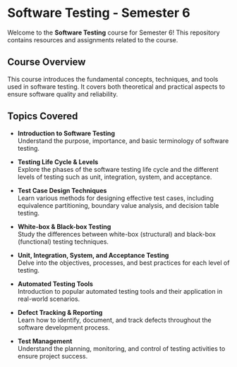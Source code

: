 # Software Testing - Semester 6

Welcome to the **Software Testing** course for Semester 6! This repository contains resources and assignments related to the course.

## Course Overview

This course introduces the fundamental concepts, techniques, and tools used in software testing. It covers both theoretical and practical aspects to ensure software quality and reliability.

## Topics Covered

- **Introduction to Software Testing**  
  Understand the purpose, importance, and basic terminology of software testing.

- **Testing Life Cycle & Levels**  
  Explore the phases of the software testing life cycle and the different levels of testing such as unit, integration, system, and acceptance.

- **Test Case Design Techniques**  
  Learn various methods for designing effective test cases, including equivalence partitioning, boundary value analysis, and decision table testing.

- **White-box & Black-box Testing**  
  Study the differences between white-box (structural) and black-box (functional) testing techniques.

- **Unit, Integration, System, and Acceptance Testing**  
  Delve into the objectives, processes, and best practices for each level of testing.

- **Automated Testing Tools**  
  Introduction to popular automated testing tools and their application in real-world scenarios.

- **Defect Tracking & Reporting**  
  Learn how to identify, document, and track defects throughout the software development process.

- **Test Management**  
  Understand the planning, monitoring, and control of testing activities to ensure project success.

